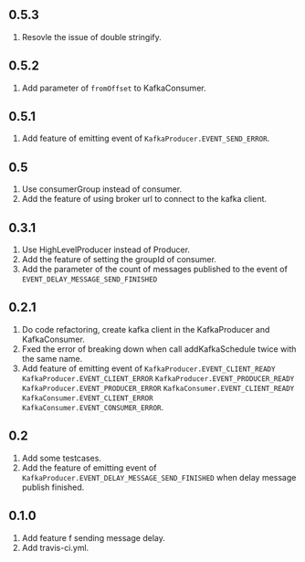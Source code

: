 ## 0.5.3

1. Resovle the issue of double stringify.

## 0.5.2

1. Add parameter of `fromOffset` to KafkaConsumer.

## 0.5.1

1. Add feature of emitting event of `KafkaProducer.EVENT_SEND_ERROR`.

## 0.5
1. Use consumerGroup instead of consumer.
2. Add the feature of using broker url to connect to the kafka client.

## 0.3.1
1. Use HighLevelProducer instead of Producer.
2. Add the feature of setting the groupId of consumer.
3. Add the parameter of the count of messages published to the event of `EVENT_DELAY_MESSAGE_SEND_FINISHED`

## 0.2.1

1. Do code refactoring, create kafka client in the KafkaProducer and KafkaConsumer.
2. Fxed the error of breaking down when call addKafkaSchedule twice with the same name.
3. Add feature of emitting event of `KafkaProducer.EVENT_CLIENT_READY` `KafkaProducer.EVENT_CLIENT_ERROR` `KafkaProducer.EVENT_PRODUCER_READY` `KafkaProducer.EVENT_PRODUCER_ERROR` `KafkaConsumer.EVENT_CLIENT_READY` `KafkaConsumer.EVENT_CLIENT_ERROR` `KafkaConsumer.EVENT_CONSUMER_ERROR`.

## 0.2

1. Add some testcases.
2. Add the feature of emitting event of  `KafkaProducer.EVENT_DELAY_MESSAGE_SEND_FINISHED` when delay message publish finished.

## 0.1.0

1. Add feature f sending message delay.
2. Add travis-ci.yml.

